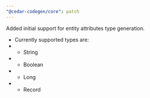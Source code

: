 ```yaml
---
"@cedar-codegen/core": patch
---
```


Added initial support for entity attributes type generation.

- Currently supported types are:
- - String
- - Boolean
- - Long
- - Record
